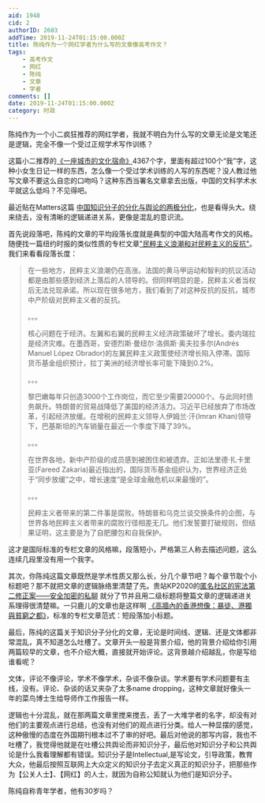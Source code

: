 ```yaml
---
aid: 1948
cid: 2
authorID: 2603
addTime: 2019-11-24T01:15:00.000Z
title: 陈纯作为一个网红学者为什么写的文章像高考作文？
tags:
    - 高考作文
    - 网红
    - 陈纯
    - 文章
    - 学者
comments: []
date: 2019-11-24T01:15:00.000Z
category: 时政
---
```


陈纯作为一个小二疯狂推荐的网红学者，我就不明白为什么写的文章无论是文笔还是逻辑，完全不像一个受过正规学术写作训练？

这篇小二推荐的[《一座城市的文化宿命》](https://matters.news/@byron808/%E4%B8%80%E5%BA%A7%E5%9F%8E%E5%B8%82%E7%9A%84%E6%96%87%E5%8C%96%E5%AE%BF%E5%91%BD-zdpuAwUm4hPGUYEjBGBFTDBTvAmAJ1g5dXXRSJMeqRRmqjWxJ)4367个字，里面有超过100个“我”字，这种小女生日记一样的东西，怎么像一个受过学术训练的人写的东西呢？没人教过他写文章不要这么自恋的口吻吗？这种东西当署名文章拿去出版，中国的文科学术水平就这么低吗？不见得吧。

最近贴在Matters这篇 [中国知识分子的分化与舆论的两极分化](https://matters.news/@byron808/%E4%B8%AD%E5%9B%BD%E7%9F%A5%E8%AF%86%E5%88%86%E5%AD%90%E7%9A%84%E5%88%86%E5%8C%96%E4%B8%8E%E8%88%86%E8%AE%BA%E7%9A%84%E4%B8%A4%E6%9E%81%E5%88%86%E5%8C%96-zdpuAtMQUqdLjNa6xM7EnTKyNW9xua6bfWDCkfz2k6BLxA415)，也是看得头大。绕来绕去，没有清晰的逻辑递进关系，更像是混乱的意识流。

首先说段落吧，陈纯的文章的平均段落长度就是典型的中国大陆高考作文的风格。随便找一篇纽约时报的类似性质的专栏文章["民粹主义浪潮和对民粹主义的反抗"](https://cn.nytimes.com/opinion/20191122/populism-protests/)。我们来看看段落长度：

> 在一些地方，民粹主义浪潮仍在高涨。法国的黄马甲运动和智利的抗议活动都是由那些感到经济上落后的人领导的。但同样明显的是，民粹主义者当权后无法兑现承诺。所以现在很多地方，我们看到了对这种反抗的反抗，城市中产阶级对民粹主义者的反抗。
> 
> 。。。
> 
> 核心问题在于经济。左翼和右翼的民粹主义经济政策破坏了增长。委内瑞拉是经济灾难。在墨西哥，安德烈斯·曼纽尔·洛佩斯·奥夫拉多尔(Andrés Manuel López Obrador)的左翼民粹主义政策使经济增长陷入停滞。国际货币基金组织预计，拉丁美洲的经济增长率可能下降到0.2%。
> 
> 。。。
> 
> 黎巴嫩每年只创造3000个工作岗位，而它至少需要20000个。与此同时债务飙升。特朗普的贸易战降低了美国的经济活力。习近平已经放弃了市场改革，引起经济放缓。在增税的民粹主义领导人伊姆兰·汗(Imran Khan)领导下，巴基斯坦的汽车销量在最近一个季度下降了39%。
> 
> 。。。
> 
> 在世界各地，新中产阶级的成员感到被困住和被遗弃。正如法里德·扎卡里亚(Fareed Zakaria)最近指出的，国际货币基金组织认为，世界经济正处于“同步放缓”之中，增长速度“是全球金融危机以来最慢的”。
> 
> 。。。
> 
> 民粹主义者带来的第二件事是腐败。特朗普和乌克兰谈交换条件的企图，与世界各地民粹主义者带来的腐败行径相差无几。他们发誓要打破规则，但结果证明，这主要是为了自肥腰包和自我保护。

这才是国际标准的专栏文章的风格嘛，段落短小，严格第三人称去描述问题，这么连续几段里没有用一个我字。

其次，你陈纯这篇文章既然是学术性质又那么长，分几个章节吧？每个章节取个小标题吧？那不就把文章的逻辑脉络里清楚了先。贵站KP2020的[匿名社区的宪法第二修正案——安全加密的私聊](https://2049bbs.xyz/t/1931) 就分了节并且用二级标题将整篇文章的逻辑递进关系理得很清楚嘛。一只鹿儿的文章也是这样啊 [《高牆內的香港想像：暴徒、港獨與貧窮之都》](https://medium.com/%E4%B8%80%E5%8F%AA%E9%B9%BF%E3%84%A6/%E9%AB%98%E7%89%86%E5%85%A7%E7%9A%84%E9%A6%99%E6%B8%AF%E6%83%B3%E5%83%8F-%E6%9A%B4%E5%BE%92-%E6%B8%AF%E7%8D%A8%E8%88%87%E8%B2%A7%E7%AA%AE%E4%B9%8B%E9%83%BD-dba2212d2f84)，标准的专栏文章范式：短段落加小标题。

最后，陈纯的这篇关于知识分子分化的文章，无论是时间线、逻辑、还是文体都非常混乱，真不知道怎么吐槽了。文章开头一般是背景介绍，他的背景介绍给你引用两篇较早的文章，也不介绍大概，直接就开始评论。这背景越介绍越乱，你是写给谁看呢？

文体，评论不像评论，学术不像学术，杂谈不像杂谈。学术要有学术问题要有主线，没有。评论、杂谈的话又夹杂了太多name dropping，这种文章就好像头一年的菜鸟博士生给导师作工作报告一样。

逻辑也十分混乱，就在那两篇文章里搅来搅去，丢了一大堆学者的名字，却没有对他们的主要观点进行总结，也没有对他们的观点进行分类。给人一种显摆的感觉，这种傲慢的态度在外国期刊根本过不了审的好吧。最后对他说的那写内容，我也不吐槽了，我觉得他就是在吐槽公共舆论而非知识分子，最后他对知识分子和公共舆论是什么我看理解都有错误。知识分子是Intellectual,是写论文，引导政策，教育大众，他最后按照互联网上大众定义的知识分子去定义真正的知识分子，把那些作为【公关人士】、【网红】的人士，就因为自称公知就认为他们是知识分子。

陈纯自称青年学者，他有30岁吗？

